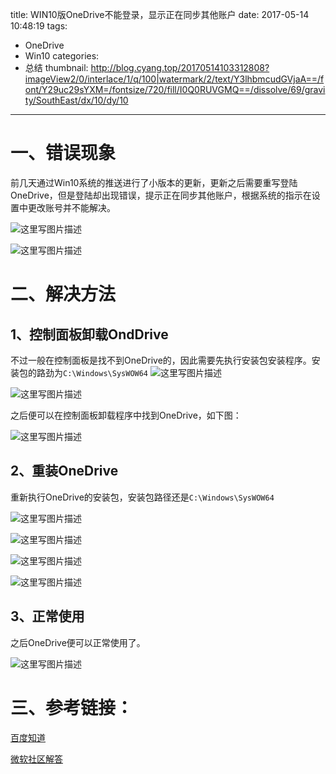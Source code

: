 title: WIN10版OneDrive不能登录，显示正在同步其他账户
date: 2017-05-14 10:48:19
tags:
- OneDrive
- Win10
categories:
- 总结
thumbnail: http://blog.cyang.top/20170514103312808?imageView2/0/interlace/1/q/100|watermark/2/text/Y3lhbmcudGVjaA==/font/Y29uc29sYXM=/fontsize/720/fill/I0Q0RUVGMQ==/dissolve/69/gravity/SouthEast/dx/10/dy/10
---


# 一、错误现象
前几天通过Win10系统的推送进行了小版本的更新，更新之后需要重写登陆OneDrive，但是登陆却出现错误，提示正在同步其他账户，根据系统的指示在设置中更改账号并不能解决。

![这里写图片描述](http://blog.cyang.top/20170514103312808?imageView2/0/interlace/1/q/100|watermark/2/text/Y3lhbmcudGVjaA==/font/Y29uc29sYXM=/fontsize/720/fill/I0Q0RUVGMQ==/dissolve/69/gravity/SouthEast/dx/10/dy/10)

<!-- more -->

![这里写图片描述](http://blog.cyang.top/20170514103323818?imageView2/0/interlace/1/q/100|watermark/2/text/Y3lhbmcudGVjaA==/font/Y29uc29sYXM=/fontsize/720/fill/I0Q0RUVGMQ==/dissolve/69/gravity/SouthEast/dx/10/dy/10)

# 二、解决方法

## 1、控制面板卸载OndDrive
不过一般在控制面板是找不到OneDrive的，因此需要先执行安装包安装程序。安装包的路劲为`C:\Windows\SysWOW64`
![这里写图片描述](http://blog.cyang.top/20170514103735970?imageView2/0/interlace/1/q/100|watermark/2/text/Y3lhbmcudGVjaA==/font/Y29uc29sYXM=/fontsize/720/fill/I0Q0RUVGMQ==/dissolve/69/gravity/SouthEast/dx/10/dy/10)

![这里写图片描述](http://blog.cyang.top/20170514103746586?imageView2/0/interlace/1/q/100|watermark/2/text/Y3lhbmcudGVjaA==/font/Y29uc29sYXM=/fontsize/720/fill/I0Q0RUVGMQ==/dissolve/69/gravity/SouthEast/dx/10/dy/10)

之后便可以在控制面板卸载程序中找到OneDrive，如下图：

![这里写图片描述](http://blog.cyang.top/20170514103844931?imageView2/0/interlace/1/q/100|watermark/2/text/Y3lhbmcudGVjaA==/font/Y29uc29sYXM=/fontsize/720/fill/I0Q0RUVGMQ==/dissolve/69/gravity/SouthEast/dx/10/dy/10)

## 2、重装OneDrive
重新执行OneDrive的安装包，安装包路径还是`C:\Windows\SysWOW64`

![这里写图片描述](http://blog.cyang.top/20170514104010239?imageView2/0/interlace/1/q/100|watermark/2/text/Y3lhbmcudGVjaA==/font/Y29uc29sYXM=/fontsize/720/fill/I0Q0RUVGMQ==/dissolve/69/gravity/SouthEast/dx/10/dy/10)

![这里写图片描述](http://blog.cyang.top/20170514104028458?imageView2/0/interlace/1/q/100|watermark/2/text/Y3lhbmcudGVjaA==/font/Y29uc29sYXM=/fontsize/720/fill/I0Q0RUVGMQ==/dissolve/69/gravity/SouthEast/dx/10/dy/10)

![这里写图片描述](http://blog.cyang.top/20170514104040135?imageView2/0/interlace/1/q/100|watermark/2/text/Y3lhbmcudGVjaA==/font/Y29uc29sYXM=/fontsize/720/fill/I0Q0RUVGMQ==/dissolve/69/gravity/SouthEast/dx/10/dy/10)

![这里写图片描述](http://blog.cyang.top/20170514104020432?imageView2/0/interlace/1/q/100|watermark/2/text/Y3lhbmcudGVjaA==/font/Y29uc29sYXM=/fontsize/720/fill/I0Q0RUVGMQ==/dissolve/69/gravity/SouthEast/dx/10/dy/10)

## 3、正常使用
之后OneDrive便可以正常使用了。

![这里写图片描述](http://blog.cyang.top/20170514104250025?imageView2/0/interlace/1/q/100|watermark/2/text/Y3lhbmcudGVjaA==/font/Y29uc29sYXM=/fontsize/720/fill/I0Q0RUVGMQ==/dissolve/69/gravity/SouthEast/dx/10/dy/10)

# 三、参考链接：
[百度知道](https://zhidao.baidu.com/question/564899353262025404.html)

[微软社区解答](https://answers.microsoft.com/zh-hans/onedrive/forum/odstart-odsignin/win10%E7%89%88onedrive%E4%B8%8D%E8%83%BD%E7%99%BB/97bf330c-2f19-4a39-8fcc-159922fd1ece)